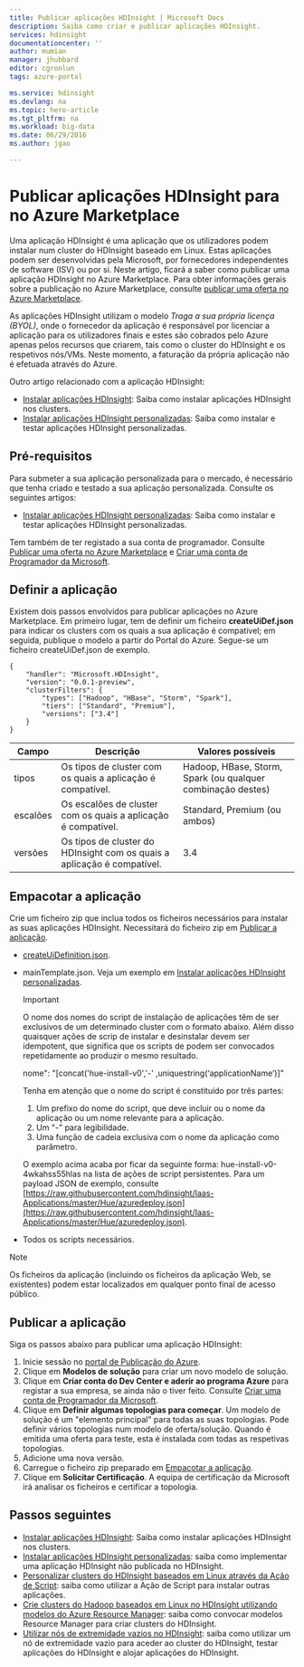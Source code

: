 ```yaml
---
title: Publicar aplicações HDInsight | Microsoft Docs
description: Saiba como criar e publicar aplicações HDInsight.
services: hdinsight
documentationcenter: ''
author: mumian
manager: jhubbard
editor: cgronlun
tags: azure-portal

ms.service: hdinsight
ms.devlang: na
ms.topic: hero-article
ms.tgt_pltfrm: na
ms.workload: big-data
ms.date: 06/29/2016
ms.author: jgao

---
```

# Publicar aplicações HDInsight para no Azure Marketplace
Uma aplicação HDInsight é uma aplicação que os utilizadores podem instalar num cluster do HDInsight baseado em Linux. Estas aplicações podem ser desenvolvidas pela Microsoft, por fornecedores independentes de software (ISV) ou por si. Neste artigo, ficará a saber como publicar uma aplicação HDInsight no Azure Marketplace.  Para obter informações gerais sobre a publicação no Azure Marketplace, consulte [publicar uma oferta no Azure Marketplace](../marketplace-publishing/marketplace-publishing-getting-started.md).

As aplicações HDInsight utilizam o modelo *Traga a sua própria licença (BYOL)*, onde o fornecedor da aplicação é responsável por licenciar a aplicação para os utilizadores finais e estes são cobrados pelo Azure apenas pelos recursos que criarem, tais como o cluster do HDInsight e os respetivos nós/VMs. Neste momento, a faturação da própria aplicação não é efetuada através do Azure.

Outro artigo relacionado com a aplicação HDInsight:

* [Instalar aplicações HDInsight](hdinsight-apps-install-applications.md): Saiba como instalar aplicações HDInsight nos clusters.
* [Instalar aplicações HDInsight personalizadas](hdinsight-apps-install-custom-applications.md): Saiba como instalar e testar aplicações HDInsight personalizadas.

## Pré-requisitos
Para submeter a sua aplicação personalizada para o mercado, é necessário que tenha criado e testado a sua aplicação personalizada. Consulte os seguintes artigos:

* [Instalar aplicações HDInsight personalizadas](hdinsight-apps-install-custom-applications.md): Saiba como instalar e testar aplicações HDInsight personalizadas.

Tem também de ter registado a sua conta de programador. Consulte [Publicar uma oferta no Azure Marketplace](../marketplace-publishing/marketplace-publishing-getting-started.md) e [Criar uma conta de Programador da Microsoft](../marketplace-publishing/marketplace-publishing-accounts-creation-registration.md).

## Definir a aplicação
Existem dois passos envolvidos para publicar aplicações no Azure Marketplace.  Em primeiro lugar, tem de definir um ficheiro **createUiDef.json** para indicar os clusters com os quais a sua aplicação é compatível; em seguida, publique o modelo a partir do Portal do Azure. Segue-se um ficheiro createUiDef.json de exemplo.

    {
        "handler": "Microsoft.HDInsight",
        "version": "0.0.1-preview",
        "clusterFilters": {
            "types": ["Hadoop", "HBase", "Storm", "Spark"],
            "tiers": ["Standard", "Premium"],
            "versions": ["3.4"]
        }
    }


| Campo | Descrição | Valores possíveis |
| --- | --- | --- |
| tipos |Os tipos de cluster com os quais a aplicação é compatível. |Hadoop, HBase, Storm, Spark (ou qualquer combinação destes) |
| escalões |Os escalões de cluster com os quais a aplicação é compatível. |Standard, Premium (ou ambos) |
| versões |Os tipos de cluster do HDInsight com os quais a aplicação é compatível. |3.4 |

## Empacotar a aplicação
Crie um ficheiro zip que inclua todos os ficheiros necessários para instalar as suas aplicações HDInsight. Necessitará do ficheiro zip em [Publicar a aplicação](#publish-application).

* [createUiDefinition.json](#define-application).
* mainTemplate.json. Veja um exemplo em [Instalar aplicações HDInsight personalizadas](hdinsight-apps-install-custom-applications.md).
  
  > [!IMPORTANT]
  > O nome dos nomes do script de instalação de aplicações têm de ser exclusivos de um determinado cluster com o formato abaixo. Além disso quaisquer ações de scrip de instalar e desinstalar devem ser idempotent, que significa que os scripts de podem ser convocados repetidamente ao produzir o mesmo resultado.
  > 
  > nome": "[concat('hue-install-v0','-' ,uniquestring(‘applicationName’)]"
  > 
  > Tenha em atenção que o nome do script é constituído por três partes:
  > 
  > 1. Um prefixo do nome do script, que deve incluir ou o nome da aplicação ou um nome relevante para a aplicação.
  > 2. Um "-" para legibilidade.
  > 3. Uma função de cadeia exclusiva com o nome da aplicação como parâmetro.
  > 
  > O exemplo acima acaba por ficar da seguinte forma: hue-install-v0-4wkahss55hlas na lista de ações de script persistentes. Para um payload JSON de exemplo, consulte [https://raw.githubusercontent.com/hdinsight/Iaas-Applications/master/Hue/azuredeploy.json](https://raw.githubusercontent.com/hdinsight/Iaas-Applications/master/Hue/azuredeploy.json).
  > 
  > 
* Todos os scripts necessários.

> [!NOTE]
> Os ficheiros da aplicação (incluindo os ficheiros da aplicação Web, se existentes) podem estar localizados em qualquer ponto final de acesso público.
> 
> 

## Publicar a aplicação
Siga os passos abaixo para publicar uma aplicação HDInsight:

1. Inicie sessão no [portal de Publicação do Azure](https://publish.windowsazure.com/).
2. Clique em **Modelos de solução** para criar um novo modelo de solução.
3. Clique em **Criar conta do Dev Center e aderir ao programa Azure** para registar a sua empresa, se ainda não o tiver feito.  Consulte [Criar uma conta de Programador da Microsoft](../marketplace-publishing/marketplace-publishing-accounts-creation-registration.md).
4. Clique em **Definir algumas topologias para começar**. Um modelo de solução é um "elemento principal" para todas as suas topologias. Pode definir vários topologias num modelo de oferta/solução. Quando é emitida uma oferta para teste, esta é instalada com todas as respetivas topologias. 
5. Adicione uma nova versão.
6. Carregue o ficheiro zip preparado em [Empacotar a aplicação](#package-application).  
7. Clique em **Solicitar Certificação**. A equipa de certificação da Microsoft irá analisar os ficheiros e certificar a topologia.

## Passos seguintes
* [Instalar aplicações HDInsight](hdinsight-apps-install-applications.md): Saiba como instalar aplicações HDInsight nos clusters.
* [Instalar aplicações HDInsight personalizadas](hdinsight-apps-install-custom-applications.md): saiba como implementar uma aplicação HDInsight não publicada no HDInsight.
* [Personalizar clusters do HDInsight baseados em Linux através da Ação de Script](hdinsight-hadoop-customize-cluster-linux.md): saiba como utilizar a Ação de Script para instalar outras aplicações.
* [Crie clusters do Hadoop baseados em Linux no HDInsight utilizando modelos do Azure Resource Manager](hdinsight-hadoop-create-linux-clusters-arm-templates.md): saiba como convocar modelos Resource Manager para criar clusters do HDInsight.
* [Utilizar nós de extremidade vazios no HDInsight](hdinsight-apps-use-edge-node.md): saiba como utilizar um nó de extremidade vazio para aceder ao cluster do HDInsight, testar aplicações do HDInsight e alojar aplicações do HDInsight.

<!--HONumber=Sep16_HO3-->


